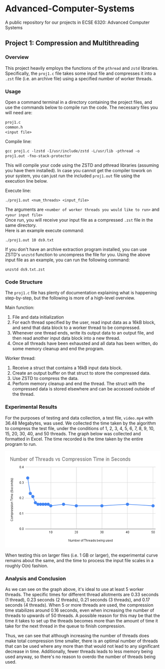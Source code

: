 # Advanced-Computer-Systems
A public repository for our projects in ECSE 6320: Advanced Computer Systems

## Project 1: Compression and Multithreading
### Overview
This project heavily employs the functions of the `pthread` and `zstd` libraries. Specifically, the `proj1.c` file takes some input file and compresses it into a `.zst` file (i.e. an archive file) using a specified number of worker threads.

### Usage
Open a command terminal in a directory containing the project files, and use the commands below to compile run the code. The necessary files you will need are:
```
proj1.c
common.h
<input file>
``` 

Compile line:
```
gcc proj1.c -lzstd -I/usr/include/zstd -L/usr/lib -pthread -o proj1.out -fno-stack-protector
```
This will compile your code using the ZSTD and pthread libraries (assuming you have them installed). In case you cannot get the compiler towork on your system, you can just run the included `proj1.out` file using the execution line below.

Execute line:
```
./proj1.out <num_threads> <input_file>
```
The arguments are `<number of worker threads you would like to run>` and `<your input file>`<br />
Once run, you will receive your input file as a compressed `.zst` file in the same directory. <br />
Here is an example execute command:
```
./proj1.out 10 ds9.txt
```

If you don't have an archive extraction program installed, you can use ZSTD's `unzstd` function to uncompress the file for you. Using the above input file as an example, you can run the following command:
```
unzstd ds9.txt.zst
```

### Code Structure
The `proj1.c` file has plenty of documentation explaining what is happening step-by-step, but the following is more of a high-level overview.

Main function:
1) File and data initialization
2) For each thread specified by the user, read input data as a 16kB block, and send that data block to a worker thread to be compressed.
3) Whenever one thread ends, write its output data to an output file, and then read another input data block into a new thread.
4) Once all threads have been exhausted and all data has been written, do some memory cleanup and end the program.

Worker thread:
1) Receive a struct that contains a 16kB input data block.
2) Create an output buffer on that struct to store the compressed data.
3) Use ZSTD to compress the data.
4) Perform memory cleanup and end the thread. The struct with the compressed data is stored elsewhere and can be accessed outside of the thread.

### Experimental Results
For the purposes of testing and data collection, a test file, `video.mp4` with 36.48 Megabytes, was used. We collected the time taken by the algorithm to compress the test file, under the conditions of 1, 2, 3, 4, 5, 6, 7, 8, 9, 10, 15, 20, 30, 40, and 50 threads. The graph below was collected and formatted in Excel. The time recorded is the time taken by the entire program to run.

![alt text](https://github.com/bernep/Advanced-Computer-Systems/blob/main/Project%201/results.png)

When testing this on larger files (i.e. 1 GB or larger), the experimental curve remains about the same, and the time to process the input file scales in a roughly O(n) fashion.

### Analysis and Conclusion

As we can see on the graph above, it's ideal to use at least 5 worker threads. The specific times for different thread allotments are 0.33 seconds (1 thread), 0.23 seconds (2 threads), 0.21 seconds (3 threads), and 0.17 seconds (4 threads). When 5 or more threads are used, the compression time stabilizes around 0.16 seconds, even when increasing the number of threads to upwards of 50 threads. A possible reason for this may be that the time it takes to set up the threads becomes more than the amount of time it take for the next thread in the queue to finish compression.

Thus, we can see that although increasing the number of threads does make total compression time smaller, there is an optimal number of threads that can be used where any more than that would not lead to any significant decrease in time. Additionally, fewer threads leads to less memory being used anyway, so there's no reason to overdo the number of threads being used.
